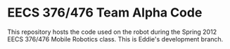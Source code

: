 # EECS 376/476 Team Alpha Code

This repository hosts the code used on the robot during the Spring 2012 EECS 376/476 Mobile Robotics class. This is Eddie's development branch. 
